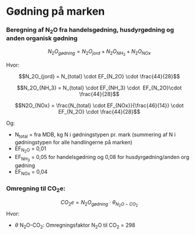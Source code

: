 # **Gødning på marken**

### **Beregning af N<sub>2</sub>O fra handelsgødning, husdyrgødning og anden organisk gødning** 

$$N_2O_{gødning} = N_2O_{jord}  + N_2O_{NH_3}  + N_2O_{NOx}$$

Hvor:

$$N_2O_{jord} = N_{total} \cdot EF_{N_2O} \cdot \frac{44}{28}$$

$$N_2O_{NH_3} = N_{total} \cdot EF_{NH_3} \cdot  EF_{N_2O}\cdot \frac{44}{28}$$

$$N2O_{NOx} = \frac{N_{total} \cdot EF_{NOx}}{\frac{46}{14}} \cdot EF_{N_2O} \cdot \frac{44}{28}$$

Og:
* N<sub>total</sub> = fra MDB, kg N i gødningstypen pr. mark (summering af N i gødningstypen for alle handlingerne på marken)
* EF<sub>N<sub>2</sub>O</sub> = 0,01
* EF<sub>NH<sub>3</sub></sub> = 0,05 for handelsgødning og 0,08 for husdyrgødning/anden org gødning
* EF<sub>NOx</sub> = 0,04

### **Omregning til CO<sub>2</sub>e:**

$$CO_2e = N_2O_{gødning} \cdot \theta_{N_2O-CO_2}$$
Hvor: 

 * $\theta$ N<sub>2</sub>O-CO<sub>2</sub></sub>: Omregningsfaktor N<sub>2</sub>O til CO<sub>2</sub> = 298
